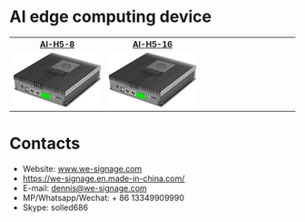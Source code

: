 # AI edge computing device


<table textalign="center">
<tr>
    <th><a href="./specification/ai-h5-8.jpg">AI-H5-8</a></th>
    <th><a href="./specification/ai-h5-16.jpg">AI-H5-16</a></th>
    <th><a href=""></a></th>
    
</tr>
<tr>
    <td width="33.33%"><a href="./specification/ai-h5-8.jpg"><img src="../img/ai-box.jpg" width="100%" height="auto"/></a></td>
    <td width="33.33%"><a href="./specification/ai-h5-16.jpg"><img src="../img/ai-box.jpg" width="100%" height="auto"/></a></td>
    <!-- <td width="33.33%"><a href=""><img src="" width="100%" height="auto"/></a></td> -->
</tr>
</table>

# Contacts

- Website: www.we-signage.com
- https://we-signage.en.made-in-china.com/
- E-mail: dennis@we-signage.com
- MP/Whatsapp/Wechat: + 86 13349909990
- Skype: solled686

